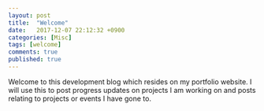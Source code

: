```yaml
---
layout: post
title:  "Welcome"
date:   2017-12-07 22:12:32 +0900
categories: [Misc]
tags: [welcome]
comments: true
published: true
---
```


Welcome to this development blog which resides on my portfolio website. I will use this to post progress updates on projects I am working on and posts relating to projects or events I have gone to.